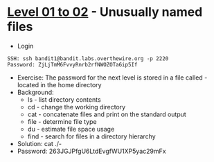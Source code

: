 # [Level 01 to 02](https://overthewire.org/wargames/bandit/bandit2.html) - Unusually named files

- Login
```
SSH: ssh bandit1@bandit.labs.overthewire.org -p 2220
Password: ZjLjTmM6FvvyRnrb2rfNWOZOTa6ip5If
```
- Exercise: The password for the next level is stored in a file called - located in the home directory
- Background:
  - ls - list directory contents
  - cd - change the working directory
  - cat - concatenate files and print on the standard output
  - file - determine file type
  - du - estimate file space usage
  - find - search for files in a directory hierarchy
- Solution: cat ./-
- Password: 263JGJPfgU6LtdEvgfWU1XP5yac29mFx
